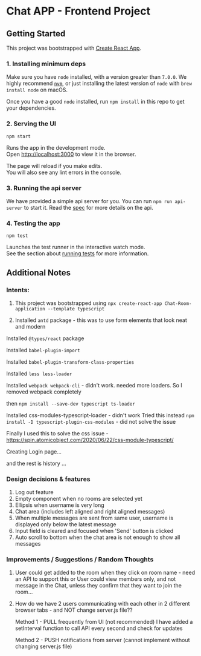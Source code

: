 # Chat APP - Frontend Project

## Getting Started

This project was bootstrapped with [Create React App](https://github.com/facebook/create-react-app).

### 1. Installing minimum deps

Make sure you have `node` installed, with a version greater than `7.0.0`. We highly recommend [`nvm`](https://github.com/creationix/nvm), or just installing the latest version of `node` with `brew install node` on macOS.

Once you have a good `node` installed, run `npm install` in this repo to get your dependencies.

### 2. Serving the UI

`npm start`

Runs the app in the development mode.\
Open [http://localhost:3000](http://localhost:3000) to view it in the browser.

The page will reload if you make edits.\
You will also see any lint errors in the console.

### 3. Running the api server

We have provided a simple api server for you. You can run `npm run api-server` to start it. Read the [spec](./spec/api-endpoints.md) for more details on the api.

### 4. Testing the app

`npm test`

Launches the test runner in the interactive watch mode.\
See the section about [running tests](https://facebook.github.io/create-react-app/docs/running-tests) for more information.

## Additional Notes

### Intents:

1. This project was bootstrapped using
   `npx create-react-app Chat-Room-application --template typescript`

2. Installed `antd` package - this was to use form elements that look neat and modern

Installed `@types/react` package

Installed `babel-plugin-import`

Installed `babel-plugin-transform-class-properties`

Installed `less less-loader`

Installed `webpack webpack-cli` - didn't work. needed more loaders. So I removed webpack completely

then `npm install --save-dev typescript ts-loader`

Installed css-modules-typescript-loader - didn't work
Tried this instead `npm install -D typescript-plugin-css-modules` - did not solve the issue

Finally I used this to solve the css issue - https://spin.atomicobject.com/2020/06/22/css-module-typescript/

Creating Login page...

and the rest is history ...

### Design decisions & features

1. Log out feature
2. Empty component when no rooms are selected yet
3. Ellipsis when username is very long
4. Chat area (includes left aligned and right aligned messages)
5. When multiple messages are sent from same user, username is displayed only below the latest message
6. Input field is cleared and focused when 'Send' button is clicked
7. Auto scroll to bottom when the chat area is not enough to show all messages

### Improvements / Suggestions / Random Thoughts

1. User could get added to the room when they click on room name - need an API to support this
   or
   User could view members only, and not message in the Chat, unless they confirm that they want to join the room...
2. How do we have 2 users communicating with each other in 2 different browser tabs - and NOT change server.js file??

    Method 1 - PULL frequently from UI (not recommended)
    I have added a setInterval function to call API every second and check for updates

    Method 2 - PUSH notifications from server (cannot implement without changing server.js file)
